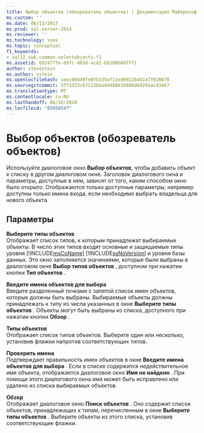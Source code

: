 ```yaml
---
title: Выбор объектов (обозреватель объектов) | Документация Майкрософт
ms.custom: ''
ms.date: 06/13/2017
ms.prod: sql-server-2014
ms.reviewer: ''
ms.technology: ssms
ms.topic: conceptual
f1_keywords:
- sql12.swb.common.selectobjects.f1
ms.assetid: 692477fe-dd7c-403d-acd2-bb108b6077f1
author: stevestein
ms.author: sstein
ms.openlocfilehash: ceec604d9fe07b339af11ed69226d41a7f616678
ms.sourcegitcommit: 57f1d15c67113bbadd40861b886d6929aacd3467
ms.translationtype: MT
ms.contentlocale: ru-RU
ms.lasthandoff: 06/18/2020
ms.locfileid: "85058547"
---
```

# <a name="select-objects-object-explorer"></a>Выбор объектов (обозреватель объектов)
  Используйте диалоговое окно **Выбор объектов**, чтобы добавить объект к списку в другом диалоговом окне. Заголовок диалогового окна и параметры, доступные в нем, зависят от того, каким способом окно было открыто. Отображаются только доступные параметры; например доступны только имена входа, если необходимо выбрать владельца для нового объекта.  
  
## <a name="options"></a>Параметры  
 **Выберите типы объектов**  
 Отображает список типов, к которым принадлежат выбираемые объекты. В число этих типов входят основные и защищаемые типы уровня [!INCLUDE[msCoName](../../includes/msconame-md.md)] [!INCLUDE[ssNoVersion](../../includes/ssnoversion-md.md)] и уровня базы данных. Это окно заполняется значениями, которые были выбраны в диалоговом окне **Выбор типов объектов** , доступном при нажатии кнопки **Тип объектов** .  
  
 **Введите имена объектов для выбора**  
 Введите разделенный точками с запятой список имен объектов, которые должны быть выбраны. Выбираемые объекты должны принадлежать к типу из числа указанных в окне **Выберите типы объектов** . Объекты могут быть выбраны из списка, доступного при нажатии кнопки **Обзор** .  
  
 **Типы объектов**  
 Отображает список типов объектов. Выберите один или несколько, установив флажки напротив соответствующих типов.  
  
 **Проверить имена**  
 Подтверждает правильность имен объектов в окне **Введите имена объектов для выбора** . Если в списке содержится недействительное имя объекта, отображается диалоговое окно **Имя не найдено** . При помощи этого диалогового окна имя может быть исправлено или удалено из списка выбираемых объектов.  
  
 **Обзор**  
 Отображает диалоговое окно **Поиск объектов** . Оно содержит список объектов, принадлежащих к типам, перечисленным в окне **Выберите типы объектов** . Выберите объекты из этого списка, установив соответствующие флажки.  
  
  
